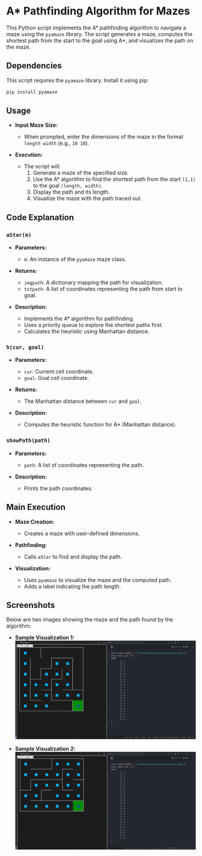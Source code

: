 # A* Pathfinding Algorithm for Mazes

This Python script implements the A* pathfinding algorithm to navigate a maze using the `pyamaze` library. The script generates a maze, computes the shortest path from the start to the goal using A*, and visualizes the path on the maze.

## Dependencies

This script requires the `pyamaze` library. Install it using pip:

```bash
pip install pyamaze
```

## Usage

- **Input Maze Size:**
  - When prompted, enter the dimensions of the maze in the format `length width` (e.g., `10 10`).

- **Execution:**
  - The script will:
    1. Generate a maze of the specified size.
    2. Use the A* algorithm to find the shortest path from the start `(1,1)` to the goal `(length, width)`.
    3. Display the path and its length.
    4. Visualize the maze with the path traced out.

## Code Explanation

### `aStar(m)`

- **Parameters:**
  - `m`: An instance of the `pyamaze` maze class.

- **Returns:**
  - `imgpath`: A dictionary mapping the path for visualization.
  - `txtpath`: A list of coordinates representing the path from start to goal.

- **Description:**
  - Implements the A* algorithm for pathfinding.
  - Uses a priority queue to explore the shortest paths first.
  - Calculates the heuristic using Manhattan distance.

### `h(cur, goal)`

- **Parameters:**
  - `cur`: Current cell coordinate.
  - `goal`: Goal cell coordinate.

- **Returns:**
  - The Manhattan distance between `cur` and `goal`.

- **Description:**
  - Computes the heuristic function for A* (Manhattan distance).

### `showPath(path)`

- **Parameters:**
  - `path`: A list of coordinates representing the path.

- **Description:**
  - Prints the path coordinates.

## Main Execution

- **Maze Creation:**
  - Creates a maze with user-defined dimensions.

- **Pathfinding:**
  - Calls `aStar` to find and display the path.

- **Visualization:**
  - Uses `pyamaze` to visualize the maze and the computed path.
  - Adds a label indicating the path length.

## Screenshots

Below are two images showing the maze and the path found by the algorithm:

- **Sample Visualization 1:**
  ![Visualization-1](./Screenshot/6*6.png)

- **Sample Visualization 2:**
  ![Visualization-2](./Screenshot/5*6.png)
